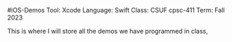 #iOS-Demos
Tool: Xcode
Language: Swift
Class: CSUF cpsc-411
Term: Fall 2023

This is where I will store all the demos we have programmed in class, 
